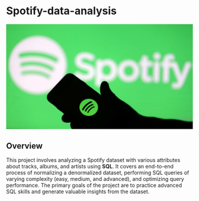 # Spotify-data-analysis

![Spotify Logo](https://github.com/Akshay3190/Spotify-data-analysis/blob/835418ddea3d74930478c43396bd7e484f014dea/spotify_logo.jpg)

## Overview
This project involves analyzing a Spotify dataset with various attributes about tracks, albums, and artists using **SQL**. It covers an end-to-end process of normalizing a denormalized dataset, performing SQL queries of varying complexity (easy, medium, and advanced), and optimizing query performance. The primary goals of the project are to practice advanced SQL skills and generate valuable insights from the dataset.
